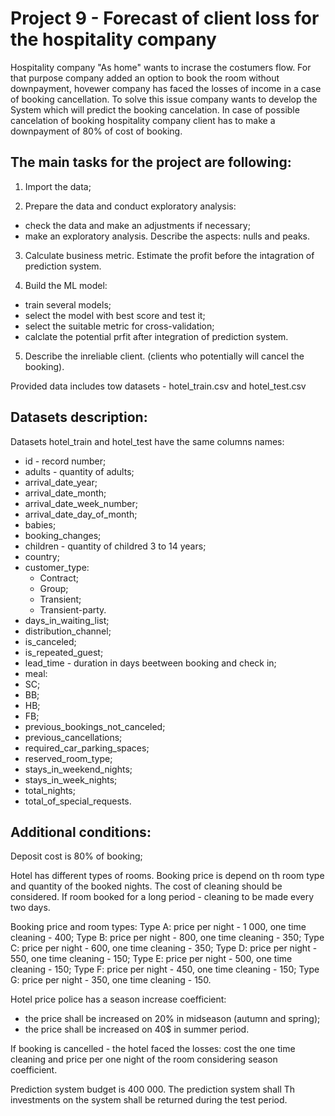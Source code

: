 
# Project 9  - Forecast of client loss for the hospitality company 

Hospitality company "As home" wants to incrase the costumers flow. For that purpose company added an option to book the room without downpayment, hovewer company has faced the losses of income in a case of booking cancellation. To solve this issue company wants to develop the System which will predict the booking cancelation. In case of possible cancelation of booking hospitality company client has to make a downpayment of 80% of cost of booking.

## The main tasks for the project are following:
1) Import the data;

2) Prepare the data and conduct exploratory analysis:
- check the data and make an adjustments if necessary;
- make an exploratory analysis. Describe the aspects: nulls and peaks.

3) Calculate business metric. Estimate the profit before the intagration of prediction system.

4) Build the ML model:
- train several models;
- select the model with best score and test it;
- select the suitable metric for cross-validation;
- calclate the potential prfit after integration of prediction system.

5) Describe the inreliable client. (clients who potentially will cancel the booking).

Provided data includes tow datasets - hotel_train.csv and hotel_test.csv

## Datasets description: 

Datasets hotel_train and hotel_test have the same columns names:
- id - record number;
- adults - quantity of adults;
- arrival_date_year;
- arrival_date_month;
- arrival_date_week_number;
- arrival_date_day_of_month;
- babies;
- booking_changes;
- children - quantity of childred 3 to 14 years;
- country;
- customer_type:
    - Contract;
    - Group;
    - Transient;
    - Transient-party.
- days_in_waiting_list;
- distribution_channel;
- is_canceled;
- is_repeated_guest;
- lead_time - duration in days beetween booking and check in;
- meal:
-    SC;
-    BB;
-    HB;
-    FB;
- previous_bookings_not_canceled;
- previous_cancellations;
- required_car_parking_spaces;
- reserved_room_type;
- stays_in_weekend_nights;
- stays_in_week_nights;
- total_nights;
- total_of_special_requests.

## Additional conditions:

Deposit cost is 80% of booking;

Hotel has different types of rooms. Booking price is depend on th room type and quantity of the booked nights. The cost of cleaning should be considered. If room booked for a long period - cleaning to be made every two days.

Booking price and room types:
Type A: price per night - 1 000, one time cleaning - 400;
Type B: price per night - 800, one time cleaning - 350;
Type C: price per night - 600, one time cleaning - 350;
Type D: price per night - 550, one time cleaning - 150;
Type E: price per night - 500, one time cleaning - 150;
Type F: price per night - 450, one time cleaning - 150;
Type G: price per night - 350, one time cleaning - 150.

Hotel price police has a season increase coefficient:
- the price shall be increased on 20% in midseason (autumn and spring);
- the price shall be increased on 40$ in summer period.

If booking is cancelled - the hotel faced the losses: cost the one time cleaning and price per one night of the room considering season coefficient.

Prediction system budget is 400 000. The prediction system shall Th investments on the system shall be returned during the test period.